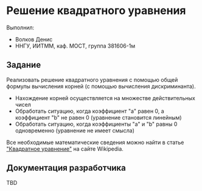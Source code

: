 # Решение квадратного уравнения

Выполнил:

 - Волков Денис
 - ННГУ, ИИТММ, каф. МОСТ, группа 381606-1м

## Задание

Реализовать решение квадратного уравнения с помощью общей формулы вычисления корней (с помощью вычисления дискриминанта).

 - Нахождение корней осуществляется на множестве действительных чисел
 - Обработать ситуацию, когда коэффициент "a" равен 0, а коэффициент "b" не равен 0 (уравнение становится линейным)
 - Обработать ситуацию, когда коэффициенты "a" и "b" равны 0 одновременно (уравнение не имеет смысла)

Все необходимые математические сведения можно найти в статье
["Квадратное уравнение"][sqr] на сайте Wikipedia.

## Документация разработчика

TBD

<!-- LINKS -->

[sqr]: https://ru.wikipedia.org/wiki/%D0%9A%D0%B2%D0%B0%D0%B4%D1%80%D0%B0%D1%82%D0%BD%D0%BE%D0%B5_%D1%83%D1%80%D0%B0%D0%B2%D0%BD%D0%B5%D0%BD%D0%B8%D0%B5
